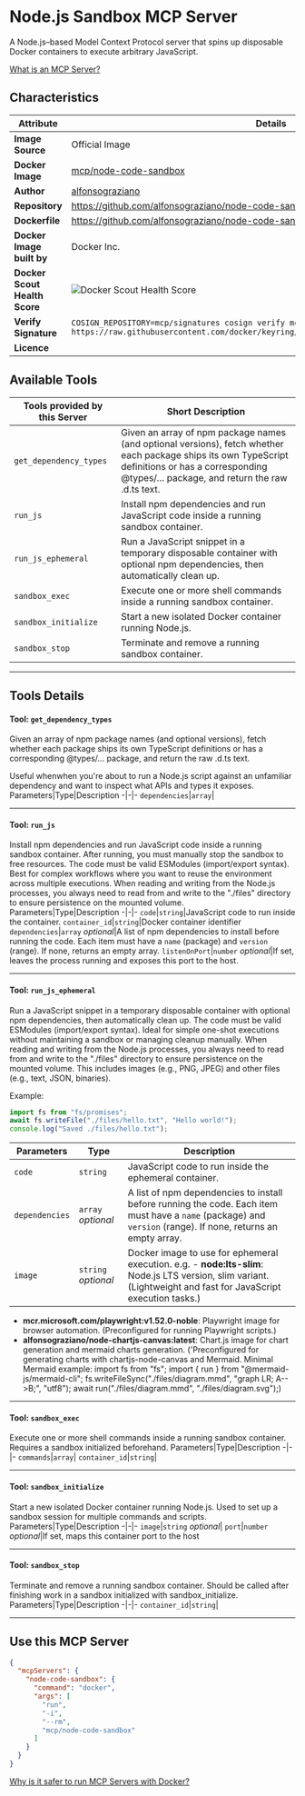 # Node.js Sandbox MCP Server

A Node.js–based Model Context Protocol server that spins up disposable Docker containers to execute arbitrary JavaScript.

[What is an MCP Server?](https://www.anthropic.com/news/model-context-protocol)

## Characteristics
Attribute|Details|
|-|-|
**Image Source**|Official Image
**Docker Image**|[mcp/node-code-sandbox](https://hub.docker.com/repository/docker/mcp/node-code-sandbox)
**Author**|[alfonsograziano](https://github.com/alfonsograziano)
**Repository**|https://github.com/alfonsograziano/node-code-sandbox-mcp
**Dockerfile**|https://github.com/alfonsograziano/node-code-sandbox-mcp/blob/master/Dockerfile
**Docker Image built by**|Docker Inc.
**Docker Scout Health Score**| ![Docker Scout Health Score](https://api.scout.docker.com/v1/policy/insights/org-image-score/badge/mcp/node-code-sandbox)
**Verify Signature**|`COSIGN_REPOSITORY=mcp/signatures cosign verify mcp/node-code-sandbox --key https://raw.githubusercontent.com/docker/keyring/refs/heads/main/public/mcp/latest.pub`
**Licence**|

## Available Tools
Tools provided by this Server|Short Description
-|-
`get_dependency_types`|Given an array of npm package names (and optional versions), fetch whether each package ships its own TypeScript definitions or has a corresponding @types/… package, and return the raw .d.ts text.|
`run_js`|Install npm dependencies and run JavaScript code inside a running sandbox container.|
`run_js_ephemeral`|Run a JavaScript snippet in a temporary disposable container with optional npm dependencies, then automatically clean up.|
`sandbox_exec`|Execute one or more shell commands inside a running sandbox container.|
`sandbox_initialize`|Start a new isolated Docker container running Node.js.|
`sandbox_stop`|Terminate and remove a running sandbox container.|

---
## Tools Details

#### Tool: **`get_dependency_types`**
Given an array of npm package names (and optional versions), 
  fetch whether each package ships its own TypeScript definitions 
  or has a corresponding @types/… package, and return the raw .d.ts text.

  Useful whenwhen you're about to run a Node.js script against an unfamiliar dependency 
  and want to inspect what APIs and types it exposes.
Parameters|Type|Description
-|-|-
`dependencies`|`array`|

---
#### Tool: **`run_js`**
Install npm dependencies and run JavaScript code inside a running sandbox container.
  After running, you must manually stop the sandbox to free resources.
  The code must be valid ESModules (import/export syntax). Best for complex workflows where you want to reuse the environment across multiple executions.
  When reading and writing from the Node.js processes, you always need to read from and write to the "./files" directory to ensure persistence on the mounted volume.
Parameters|Type|Description
-|-|-
`code`|`string`|JavaScript code to run inside the container.
`container_id`|`string`|Docker container identifier
`dependencies`|`array` *optional*|A list of npm dependencies to install before running the code. Each item must have a `name` (package) and `version` (range). If none, returns an empty array.
`listenOnPort`|`number` *optional*|If set, leaves the process running and exposes this port to the host.

---
#### Tool: **`run_js_ephemeral`**
Run a JavaScript snippet in a temporary disposable container with optional npm dependencies, then automatically clean up. 
  The code must be valid ESModules (import/export syntax). Ideal for simple one-shot executions without maintaining a sandbox or managing cleanup manually.
  When reading and writing from the Node.js processes, you always need to read from and write to the "./files" directory to ensure persistence on the mounted volume.
  This includes images (e.g., PNG, JPEG) and other files (e.g., text, JSON, binaries).

  Example:
  ```js
  import fs from "fs/promises";
  await fs.writeFile("./files/hello.txt", "Hello world!");
  console.log("Saved ./files/hello.txt");
  ```
Parameters|Type|Description
-|-|-
`code`|`string`|JavaScript code to run inside the ephemeral container.
`dependencies`|`array` *optional*|A list of npm dependencies to install before running the code. Each item must have a `name` (package) and `version` (range). If none, returns an empty array.
`image`|`string` *optional*|Docker image to use for ephemeral execution. e.g. - **node:lts-slim**: Node.js LTS version, slim variant. (Lightweight and fast for JavaScript execution tasks.)
- **mcr.microsoft.com/playwright:v1.52.0-noble**: Playwright image for browser automation. (Preconfigured for running Playwright scripts.)
- **alfonsograziano/node-chartjs-canvas:latest**: Chart.js image for chart generation and mermaid charts generation. ('Preconfigured for generating charts with chartjs-node-canvas and Mermaid. Minimal Mermaid example:
    import fs from "fs";
    import { run } from "@mermaid-js/mermaid-cli";
    fs.writeFileSync("./files/diagram.mmd", "graph LR; A-->B;", "utf8");
    await run("./files/diagram.mmd", "./files/diagram.svg");)

---
#### Tool: **`sandbox_exec`**
Execute one or more shell commands inside a running sandbox container. Requires a sandbox initialized beforehand.
Parameters|Type|Description
-|-|-
`commands`|`array`|
`container_id`|`string`|

---
#### Tool: **`sandbox_initialize`**
Start a new isolated Docker container running Node.js. Used to set up a sandbox session for multiple commands and scripts.
Parameters|Type|Description
-|-|-
`image`|`string` *optional*|
`port`|`number` *optional*|If set, maps this container port to the host

---
#### Tool: **`sandbox_stop`**
Terminate and remove a running sandbox container. Should be called after finishing work in a sandbox initialized with sandbox_initialize.
Parameters|Type|Description
-|-|-
`container_id`|`string`|

---
## Use this MCP Server

```json
{
  "mcpServers": {
    "node-code-sandbox": {
      "command": "docker",
      "args": [
        "run",
        "-i",
        "--rm",
        "mcp/node-code-sandbox"
      ]
    }
  }
}
```

[Why is it safer to run MCP Servers with Docker?](https://www.docker.com/blog/the-model-context-protocol-simplifying-building-ai-apps-with-anthropic-claude-desktop-and-docker/)
